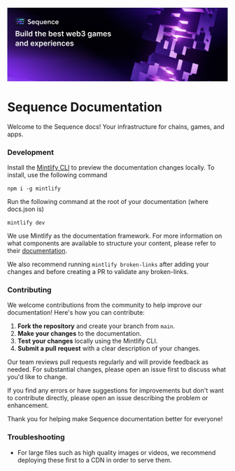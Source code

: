 ![Sequence: Build the best web3 games and experiences](images/sequence-header.jpg)

# Sequence Documentation
Welcome to the Sequence docs! Your infrastructure for chains, games, and apps.

### Development

Install the [Mintlify CLI](https://www.npmjs.com/package/mintlify) to preview the documentation changes locally. To install, use the following command

```
npm i -g mintlify
```

Run the following command at the root of your documentation (where docs.json is)

```
mintlify dev
```

We use Mintlify as the documentation framework. For more information on what components are available to structure your content, please refer to their [documentation](https://mintlify.com/docs/page).


We also recommend running `mintlify broken-links` after adding your changes and before creating a PR to validate any broken-links.

### Contributing

We welcome contributions from the community to help improve our documentation! Here's how you can contribute:

1. **Fork the repository** and create your branch from `main`.
2. **Make your changes** to the documentation.
3. **Test your changes** locally using the Mintlify CLI.
4. **Submit a pull request** with a clear description of your changes.

Our team reviews pull requests regularly and will provide feedback as needed. For substantial changes, please open an issue first to discuss what you'd like to change.

If you find any errors or have suggestions for improvements but don't want to contribute directly, please open an issue describing the problem or enhancement.

Thank you for helping make Sequence documentation better for everyone!

### Troubleshooting

- For large files such as high quality images or videos, we recommend deploying these first to a CDN in order to serve them.
